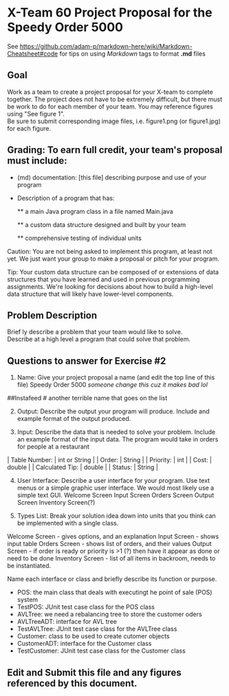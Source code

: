 # X-Team 60 Project Proposal for the Speedy Order 5000

See https://github.com/adam-p/markdown-here/wiki/Markdown-Cheatsheet#code for tips on using *Markdown* tags to format __.md__ files

## Goal

Work as a team to create a project proposal for your X-team to complete together.
The project does not have to be extremely difficult,
but there must be work to do for each member of your team.
You may reference figures using "See figure 1".  
Be sure to submit corresponding image files, i.e. figure1.png (or figure1.jpg) for each figure.

## Grading: To earn full credit, your team's proposal must include:

* (md) documentation: [this file] describing purpose and use of your program

* Description of a program that has:

  ** a main Java program class in a file named Main.java
  
  ** a custom data structure designed and built by your team
  
  ** comprehensive testing of individual units
  
 Caution: You are not being asked to implement this program, at least not yet. 
 We just want your group to make a proposal or pitch for your program.

 Tip: Your custom data structure can be composed of or extensions of data structures that you have learned and used in previous programming assignments.  We're looking for decisions about how to build a high-level data structure that will likely have lower-level components.

## Problem Description

Brief ly describe a problem that your team would like to solve.  
Describe at a high level a program that could solve that problem.

## Questions to answer for Exercise #2

1. Name: Give your project proposal a name (and edit the top line of this file)
Speedy Order 5000 *someone change this cuz it makes bad lol*

##Instafeed # another terrible name that goes on the list

2. Output: Describe the output your program will produce.  Include and example format of the output produced.



3. Input: Describe the data that is needed to solve your problem. Include an example format of the input data.
The program would take in orders for people at a restaurant 

| Table Number:   |   int or String     |
| Order:          |   String            |
| Priority:       |   int               |
| Cost:           |   double            |
| Calculated Tip: |   double            |
| Status:         |   String            | 

4. User Interface: Describe a user interface for your program.  Use text menus or a simple graphic user interface.
We would most likely use a simple text GUI. 
Welcome Screen
Input Screen
Orders Screen
Output Screen
Inventory Screen(?)

5. Types List: Break your solution idea down into units that you think can be implemented with a single class.

Welcome Screen - gives options, and an explanation
Input Screen - shows input table
Orders Screen - shows list of orders, and their values
Output Screen - if order is ready or priority is >1 (?) then have it appear as done or need to be done
Inventory Screen - list of all items in backroom, needs to be instantiated. 

Name each interface or class and briefly describe its function or purpose.

- POS: the main class that deals with executingt he point of sale (POS) system
- TestPOS: JUnit test case class for the POS class 
- AVLTree: we need a rebalancing tree to store the customer oders
- AVLTreeADT: interface for AVL tree
- TestAVLTree: JUnit test case class for the AVLTree class
- Customer: class to be used to create cutomer objects
- CustomerADT: interface for the Customer class
- TestCustomer: JUnit test case class for the Customer class 


## Edit and Submit this file and any figures referenced by this document.

